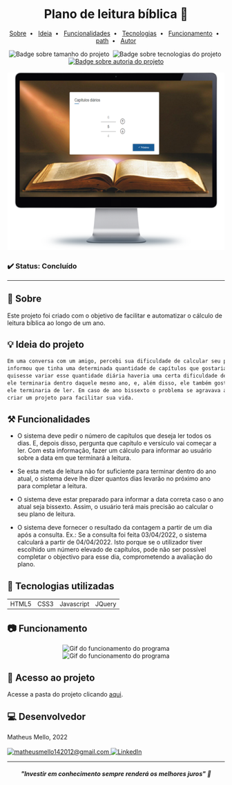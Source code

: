 <h1 align="center"> Plano de leitura bíblica 📖 </h1>

<p align="center">
    <a title="Sobre" href="#-sobre">Sobre</a>&nbsp;&nbsp;•&nbsp;&nbsp;  
    <a title="Ideia" href="#-ideia-do-projeto">Ideia</a>&nbsp;&nbsp;•&nbsp;&nbsp;
    <a title="Funcionalidades" href="#%EF%B8%8F-funcionalidades">Funcionalidades</a>&nbsp;&nbsp;•&nbsp;&nbsp;
    <a title="Tecnologias" href="#-tecnologias-utilizadas">Tecnologias</a>&nbsp;&nbsp;•&nbsp;&nbsp;
    <a title="Funcionamento" href="#-funcionamento">Funcionamento</a>&nbsp;&nbsp;•&nbsp;&nbsp;
    <a title="path" href="#-acesso-ao-projeto">path</a>&nbsp;&nbsp;•&nbsp;&nbsp;
    <a title="Autor" href="#-desenvolvedor">Autor</a>
</p>
<div align="center">
    <img alt="Badge sobre tamanho do projeto" title="REPO SIZE - 822KB" src="https://img.shields.io/badge/REPO%20SIZE-822KB-blue"/>&nbsp;
    <img alt="Badge sobre tecnologias do projeto" title="TECNOLOGIAS - 4" src="https://img.shields.io/badge/TECNOLOGIAS-4-blue"/>&nbsp;
    <a href="https://github.com/mmmello">
        <img alt="Badge sobre autoria do projeto" title="AUTOR - MATHEUS MELLO" src="https://img.shields.io/badge/AUTOR-MATHEUS%20MELLO-brightgreen"/>
    </a>
</div>
<br/>
<div align="center">
    <img alt="Imagem do site" src="src/img/site.png"/>
</div>

### ✔️ Status: Concluído

<hr>

## 🔎 Sobre

Este projeto foi criado com o objetivo de facilitar e automatizar o cálculo de leitura bíblica ao longo de um ano.

## 💡 Ideia do projeto

```bash
Em uma conversa com um amigo, percebi sua dificuldade de calcular seu plano de leitura bíblica. Ele me 
informou que tinha uma determinada quantidade de capítulos que gostaria de ler por dia. Porém, caso ele 
quisesse variar esse quantidade diária haveria uma certa dificuldade de verificar se com aquela meta 
ele terminaria dentro daquele mesmo ano, e, além disso, ele também gostaria de saber o dia exato em que 
ele terminaria de ler. Em caso de ano bissexto o problema se agravava ainda mais. Foi aí que decidi 
criar um projeto para facilitar sua vida.
```

## ⚒️ Funcionalidades

* O sistema deve pedir o número de capítulos que deseja ler todos os dias. E, depois disso, pergunta que capítulo e versículo vai começar a ler. Com esta informação, fazer um cálculo para informar ao usuário sobre a data em que terminará a leitura.

* Se esta meta de leitura não for suficiente para terminar dentro do ano atual, o sistema deve lhe dizer quantos dias levarão no próximo ano para completar a leitura.

* O sistema deve estar preparado para informar a data correta caso o ano atual seja bissexto. Assim, o usuário terá mais precisão ao calcular o seu plano de leitura.
    
* O sistema deve fornecer o resultado da contagem a partir de um dia após a consulta. Ex.: Se a consulta foi feita 03/04/2022, o sistema calculará a partir de 04/04/2022. Isto porque se o utilizador tiver escolhido um número elevado de capítulos, pode não ser possível completar o objectivo para esse dia, comprometendo a avaliação do plano.


## 🚀 Tecnologias utilizadas
<table>
    <tr>
        <td>HTML5</td>
        <td>CSS3</td>
        <td>Javascript</td>
        <td>JQuery</td>
    </tr>
</table>

## 📷 Funcionamento

<div align="center">
    <img alt="Gif do funcionamento do programa" src="src/img/funcionamento_part1.gif"/>
</div>

<div align="center">
    <img alt="Gif do funcionamento do programa" src="src/img/funcionamento_part2.gif"/>
</div>

## 📂 Acesso ao projeto 

Acesse a pasta do projeto clicando <a href="https://github.com/mmmello/Calculation-of-bible-chapters/tree/main/src">aqui</a>.

## 💻 Desenvolvedor
Matheus Mello, 2022
<br/>
<br/>
<a href = "mailto:matheusmello142012@gmail.com" target="_blank">
      <img title="matheusmello142012@gmail.com" src="https://img.shields.io/badge/Gmail-D14836?style=for-the-badge&logo=gmail&logoColor=white">
</a>
<a href = "https://www.linkedin.com/in/matheus-mello-da-silva/" target="_blank">
<img title="LinkedIn" alt="LinkedIn" src="https://img.shields.io/badge/LinkedIn-0077B5?style=for-the-badge&logo=linkedin&logoColor=white"/>
</a>

<hr>

<i><h4 align="center">"Investir em conhecimento sempre renderá os melhores juros" 💭</h4></i>
